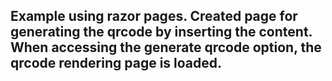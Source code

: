 ## Example using razor pages. Created page for generating the qrcode by inserting the content. When accessing the generate qrcode option, the qrcode rendering page is loaded.

